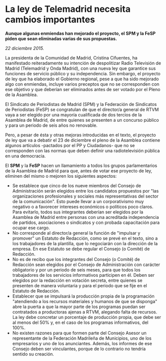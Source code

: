 # La ley de Telemadrid necesita cambios importantes

**Aunque algunas enmiendas han mejorado el proyecto, el SPM y la FeSP piden que sean eliminadas varias de sus propuestas.**

*22 diciembre 2015.*

La presidenta de la Comunidad de Madrid, Cristina Cifuentes, ha manifestado reiteradamente su intención de despolitizar Radio Televisión de Madrid (Telemadrid y Onda Madrid), con una nueva ley que garantice sus funciones de servicio público y su independencia. Sin embargo, el proyecto de ley que ha elaborado el Gobierno regional, pese a que ha sido mejorado algo con enmiendas, incluye varios preceptos que no se corresponden con ese objetivo y que deberían ser eliminados antes de ser votado por el Pleno de la Asamblea.

El Sindicato de Periodistas de Madrid (SPM) y la Federación de Sindicatos de Periodistas (FeSP) se congratulan de que el director/a general de RTVM vaya a ser elegido por una mayoría cualificada de dos tercios de la Asamblea de Madrid, de entre quienes se presenten a un concurso público y para un periodo de seis años no renovable.

Pero, a pesar de ésta y otras mejoras introducidas en el texto, el proyecto de ley que va a debatir el 23 de diciembre el pleno de la Asamblea contiene algunos artículos -pactados por el PP y Ciudadanos- que no se corresponden con las normas que deben definir una radiotelevisión pública en una democracia.

El **SPM** y la **FeSP** hacen un llamamiento a todos los grupos parlamentarios de la Asamblea de Madrid para que, antes de votar ese proyecto de ley, eliminen del mismo o mejoren los siguientes aspectos:

- Se establece que cinco de los nueve miembros del Consejo de Administración serán elegidos entre los candidatos propuestos por "las organizaciones profesionales y sociales más representativas del sector de la comunicación". Esto puede llevar a un corporativismo muy negativo o a favorecer intereses económicos o políticos poco claros. Para evitarlo, todos sus integrantes deberían ser elegidos por la Asamblea de Madrid entre personas con una acreditada independencia de partidos, asociaciones o sindicatos y con probada capacitación para ocupar ese cargo.
- No corresponde al director/a general la función de "impulsar y promover" un Estatuto de Redacción, como se prevé en el texto, sino a los trabajadores de la plantilla, que lo negociarán con la dirección de la empresa. En ese Estatuto se debe regular el Consejo (o Comité) de Redacción.
- No es de recibo que los integrantes del Consejo (o Comité) de Redacción sean elegidos por el Consejo de Administración con carácter obligatorio y por un periodo de seis meses, para que todos los trabajadores de los servicios informativos participen en él. Deben ser elegidos por la redacción en votación secreta, entre quienes se presenten de manera voluntaria y para el periodo que se fije en el Estatuto de Redacción.
- Establecer que se impulsará la producción propia de la programación "atendiendo a los recursos materiales y humanos de que se disponga" abre la puerta a que la mayor parte de los programas puedan ser contratados a productoras ajenas a RTVM, alegando falta de recursos. La ley debe concretar un porcentaje de producción propia, que debe ser al menos del 50% y, en el caso de los programas informativos, del 100%.
- No existen razones para que formen parte del Consejo Asesor un representante de la Federación Madrileña de Municipios, uno de los empresarios y uno de los anunciantes. Además, los informes de ese Consejo deben ser vinculantes, porque de lo contrario no tendría sentido su creación.
